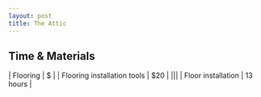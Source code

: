 ```yaml
---
layout: post
title: The Attic
---
```


## Time & Materials ##

| Flooring | $ |
| Flooring installation tools | $20 |
|||
| Floor installation | 13 hours |
